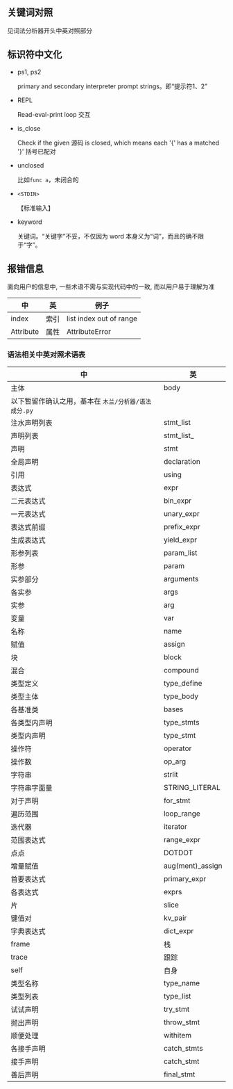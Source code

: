 ## 关键词对照

见词法分析器开头中英对照部分

## 标识符中文化

- ps1, ps2

  primary and secondary interpreter prompt strings。即“提示符1、2”

- REPL

  Read-eval-print loop 交互

- is_close

  Check if the given 源码 is closed, which means each '{' has a matched '}' 括号已配对

- unclosed

  比如`func a`，未闭合的

- `<STDIN>`

  【标准输入】

- keyword

  关键词。“关键字”不妥，不仅因为 word 本身义为“词”，而且的确不限于“字”。

## 报错信息

面向用户的信息中, 一些术语不需与实现代码中的一致, 而以用户易于理解为准

| 中         | 英   | 例子                      |
|-----------|-----|-------------------------|
| index     | 索引  | list index out of range |
| Attribute | 属性  | AttributeError          |

### 语法相关中英对照术语表

| 中                              | 英                |
|--------------------------------|------------------|
| 主体                             | body             |
| 以下暂留作确认之用，基本在 `木兰/分析器/语法成分.py` |                  |
| 注水声明列表                         | stmt_list        |
| 声明列表                           | stmt_list_       |
| 声明                             | stmt             |
| 全局声明                           | declaration      |
| 引用                             | using            |
| 表达式                            | expr             |
| 二元表达式                          | bin_expr         |
| 一元表达式                          | unary_expr       |
| 表达式前缀                          | prefix_expr      |
| 生成表达式                          | yield_expr       |
| 形参列表                           | param_list       |
| 形参                             | param            |
| 实参部分                           | arguments        |
| 各实参                            | args             |
| 实参                             | arg              |
| 变量                             | var              |
| 名称                             | name             |
| 赋值                             | assign           |
| 块                              | block            |
| 混合                             | compound         |
| 类型定义                           | type_define      |
| 类型主体                           | type_body        |
| 各基准类                           | bases            |
| 各类型内声明                         | type_stmts       |
| 类型内声明                          | type_stmt        |
| 操作符                            | operator         |
| 操作数                            | op_arg           |
| 字符串                            | strlit           |
| 字符串字面量                         | STRING_LITERAL   |
| 对于声明                           | for_stmt         |
| 遍历范围                           | loop_range       |
| 迭代器                            | iterator         |
| 范围表达式                          | range_expr       |
| 点点                             | DOTDOT           |
| 增量赋值                           | aug(ment)_assign |
| 首要表达式                          | primary_expr     |
| 各表达式                           | exprs            |
| 片                              | slice            |
| 键值对                            | kv_pair          |
| 字典表达式                          | dict_expr        |
| frame                          | 栈                |
| trace                          | 跟踪               |
| self                           | 自身               |
| 类型名称                           | type_name        |
| 类型列表                           | type_list        |
| 试试声明                           | try_stmt         |
| 抛出声明                           | throw_stmt       |
| 顺便处理                           | withitem         |
| 各接手声明                          | catch_stmts      |
| 接手声明                           | catch_stmt       |
| 善后声明                           | final_stmt       |